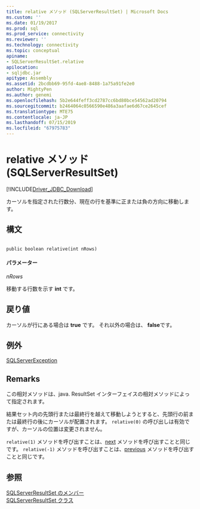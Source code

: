 ```yaml
---
title: relative メソッド (SQLServerResultSet) | Microsoft Docs
ms.custom: ''
ms.date: 01/19/2017
ms.prod: sql
ms.prod_service: connectivity
ms.reviewer: ''
ms.technology: connectivity
ms.topic: conceptual
apiname:
- SQLServerResultSet.relative
apilocation:
- sqljdbc.jar
apitype: Assembly
ms.assetid: 2bcdbb69-95fd-4ae8-8488-1a75a91fe2e0
author: MightyPen
ms.author: genemi
ms.openlocfilehash: 5b2e644feff3cd2787cc6bd80bce54562ad20794
ms.sourcegitcommit: b2464064c0566590e486a3aafae6d67ce2645cef
ms.translationtype: MTE75
ms.contentlocale: ja-JP
ms.lasthandoff: 07/15/2019
ms.locfileid: "67975783"
---
```

# <a name="relative-method-sqlserverresultset"></a>relative メソッド (SQLServerResultSet)
[!INCLUDE[Driver_JDBC_Download](../../../includes/driver_jdbc_download.md)]

  カーソルを指定された行数分、現在の行を基準に正または負の方向に移動します。  
  
## <a name="syntax"></a>構文  
  
```  
  
public boolean relative(int nRows)  
```  
  
#### <a name="parameters"></a>パラメーター  
 *nRows*  
  
 移動する行数を示す **int** です。  
  
## <a name="return-value"></a>戻り値  
 カーソルが行にある場合は **true** です。 それ以外の場合は、 **false**です。  
  
## <a name="exceptions"></a>例外  
 [SQLServerException](../../../connect/jdbc/reference/sqlserverexception-class.md)  
  
## <a name="remarks"></a>Remarks  
 この相対メソッドは、java. ResultSet インターフェイスの相対メソッドによって指定されます。  
  
 結果セット内の先頭行または最終行を越えて移動しようとすると、先頭行の前または最終行の後にカーソルが配置されます。 `relative(0)` の呼び出しは有効ですが、カーソルの位置は変更されません。  
  
 `relative(1)` メソッドを呼び出すことは、[next](../../../connect/jdbc/reference/next-method-sqlserverresultset.md) メソッドを呼び出すことと同じです。 `relative(-1)` メソッドを呼び出すことは、[previous](../../../connect/jdbc/reference/previous-method-sqlserverresultset.md) メソッドを呼び出すことと同じです。  
  
## <a name="see-also"></a>参照  
 [SQLServerResultSet のメンバー](../../../connect/jdbc/reference/sqlserverresultset-members.md)   
 [SQLServerResultSet クラス](../../../connect/jdbc/reference/sqlserverresultset-class.md)  
  
  
